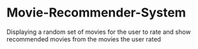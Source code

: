 # Movie-Recommender-System
Displaying a random set of movies for the user to rate and show recommended movies from the movies the user rated
